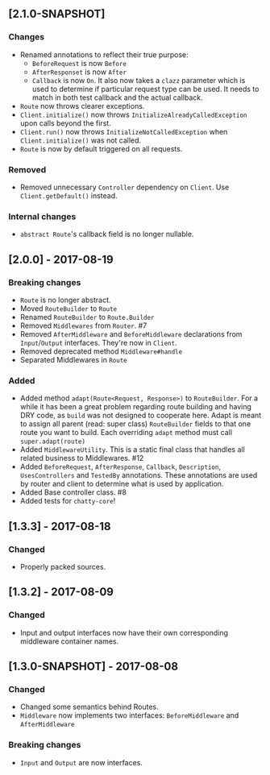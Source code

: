 ## [2.1.0-SNAPSHOT]

### Changes

- Renamed annotations to reflect their true purpose:
    - `BeforeRequest` is now `Before`
    - `AfterResponset` is now `After`
    - `Callback` is now `On`. It also now takes a `clazz` parameter which is used to determine if particular request type can be
     used. It needs to match in both test callback and the actual callback.
- `Route` now throws clearer exceptions.
- `Client.initialize()` now throws `InitializeAlreadyCalledException` upon calls beyond the first.
- `Client.run()` now throws `InitializeNotCalledException` when `Client.initialize()` was not called.
- `Route` is now by default triggered on all requests.
### Removed

- Removed unnecessary `Controller` dependency on `Client`. Use `Client.getDefault()` instead.

### Internal changes

- `abstract Route`'s callback field is no longer nullable.

## [2.0.0] - 2017-08-19

### Breaking changes

- `Route` is no longer abstract.
- Moved `RouteBuilder` to `Route`
- Renamed `RouteBuilder` to `Route.Builder`
- Removed `Middlewares` from `Router`. #7
- Removed `AfterMiddleware` and `BeforeMiddleware` declarations from `Input`/`Output` interfaces. They're now in
`Client`.
- Removed deprecated method `Middleware#handle`
- Separated Middlewares in `Route`


### Added

- Added method `adapt(Route<Request, Response>)` to `RouteBuilder`. For a while it has been a great problem
regarding route building and having DRY code, as `build` was not designed to cooperate here. Adapt is meant to assign
all parent (read: super class) `RouteBuilder` fields to that one route you want to build. Each overriding `adapt` method
must call `super.adapt(route)`
- Added `MiddlewareUtility`. This is a static final class that handles all related business to Middlewares. #12
- Added `BeforeRequest`, `AfterResponse`, `Callback`, `Description`, `UsesControllers` and `TestedBy` annotations.
These annotations are used by router and client to determine what is used by application. 
- Added Base controller class. #8
- Added tests for `chatty-core`!

## [1.3.3] - 2017-08-18

### Changed

- Properly packed sources. 

## [1.3.2] - 2017-08-09

### Changed

- Input and output interfaces now have their own corresponding middleware container names.

## [1.3.0-SNAPSHOT] - 2017-08-08

### Changed

- Changed some semantics behind Routes.
- `Middleware` now implements two interfaces: `BeforeMiddleware` and `AfterMiddleware`

### Breaking changes

- `Input` and `Output` are now interfaces.
